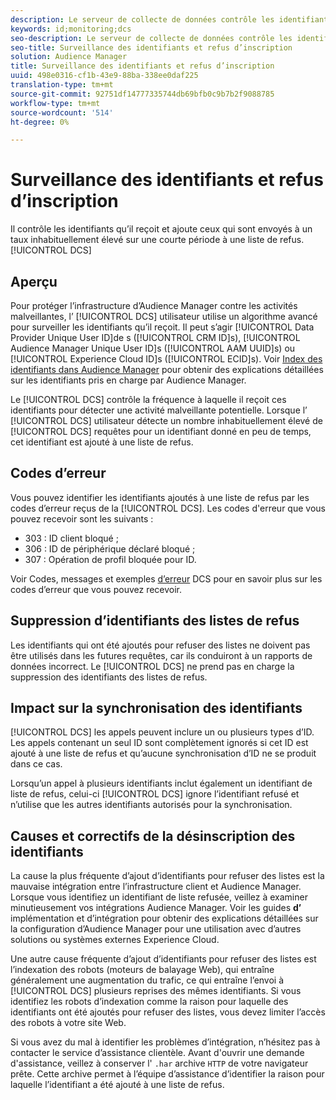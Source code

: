 ```yaml
---
description: Le serveur de collecte de données contrôle les identifiants qu’il reçoit et ajoute ceux qui sont envoyés à un taux inhabituellement élevé sur une courte période à une liste de refus.
keywords: id;monitoring;dcs
seo-description: Le serveur de collecte de données contrôle les identifiants qu’il reçoit et ajoute ceux qui sont envoyés à un taux inhabituellement élevé sur une courte période à une liste de refus.
seo-title: Surveillance des identifiants et refus d’inscription
solution: Audience Manager
title: Surveillance des identifiants et refus d’inscription
uuid: 498e0316-cf1b-43e9-88ba-338ee0daf225
translation-type: tm+mt
source-git-commit: 92751df14777335744db69bfb0c9b7b2f9088785
workflow-type: tm+mt
source-wordcount: '514'
ht-degree: 0%

---
```



# Surveillance des identifiants et refus d’inscription

Il contrôle les identifiants qu’il reçoit et ajoute ceux qui sont envoyés à un taux inhabituellement élevé sur une courte période à une liste de refus. [!UICONTROL DCS]

## Aperçu

Pour protéger l’infrastructure d’Audience Manager contre les activités malveillantes, l’ [!UICONTROL DCS] utilisateur utilise un algorithme avancé pour surveiller les identifiants qu’il reçoit. Il peut s’agir [!UICONTROL Data Provider Unique User ID]de s ([!UICONTROL CRM ID]s), [!UICONTROL Audience Manager Unique User ID]s ([!UICONTROL AAM UUID]s) ou [!UICONTROL Experience Cloud ID]s ([!UICONTROL ECID]s). Voir [Index des identifiants dans Audience Manager](../../../reference/ids-in-aam.md) pour obtenir des explications détaillées sur les identifiants pris en charge par Audience Manager.

Le [!UICONTROL DCS] contrôle la fréquence à laquelle il reçoit ces identifiants pour détecter une activité malveillante potentielle. Lorsque l’ [!UICONTROL DCS] utilisateur détecte un nombre inhabituellement élevé de [!UICONTROL DCS] requêtes pour un identifiant donné en peu de temps, cet identifiant est ajouté à une liste de refus.

## Codes d’erreur

Vous pouvez identifier les identifiants ajoutés à une liste de refus par les codes d’erreur reçus de la [!UICONTROL DCS]. Les codes d&#39;erreur que vous pouvez recevoir sont les suivants :

* 303 : ID client bloqué ;
* 306 : ID de périphérique déclaré bloqué ;
* 307 : Opération de profil bloquée pour ID.

Voir Codes, messages et exemples [d’erreur](dcs-error-codes.md) DCS pour en savoir plus sur les codes d’erreur que vous pouvez recevoir.

## Suppression d’identifiants des listes de refus

Les identifiants qui ont été ajoutés pour refuser des listes ne doivent pas être utilisés dans les futures requêtes, car ils conduiront à un rapports de données incorrect. Le [!UICONTROL DCS] ne prend pas en charge la suppression des identifiants des listes de refus.

## Impact sur la synchronisation des identifiants

[!UICONTROL DCS] les appels peuvent inclure un ou plusieurs types d’ID. Les appels contenant un seul ID sont complètement ignorés si cet ID est ajouté à une liste de refus et qu’aucune synchronisation d’ID ne se produit dans ce cas.

Lorsqu’un appel à plusieurs identifiants inclut également un identifiant de liste de refus, celui-ci [!UICONTROL DCS] ignore l’identifiant refusé et n’utilise que les autres identifiants autorisés pour la synchronisation.

## Causes et correctifs de la désinscription des identifiants

La cause la plus fréquente d’ajout d’identifiants pour refuser des listes est la mauvaise intégration entre l’infrastructure client et Audience Manager. Lorsque vous identifiez un identifiant de liste refusée, veillez à examiner minutieusement vos intégrations Audience Manager. Voir les guides **d’** implémentation et d’intégration pour obtenir des explications détaillées sur la configuration d’Audience Manager pour une utilisation avec d’autres solutions ou systèmes externes Experience Cloud.

Une autre cause fréquente d’ajout d’identifiants pour refuser des listes est l’indexation des robots (moteurs de balayage Web), qui entraîne généralement une augmentation du trafic, ce qui entraîne l’envoi à [!UICONTROL DCS] plusieurs reprises des mêmes identifiants. Si vous identifiez les robots d’indexation comme la raison pour laquelle des identifiants ont été ajoutés pour refuser des listes, vous devez limiter l’accès des robots à votre site Web.

Si vous avez du mal à identifier les problèmes d’intégration, n’hésitez pas à contacter le service d’assistance clientèle. Avant d&#39;ouvrir une demande d&#39;assistance, veillez à conserver l&#39; `.har` archive `HTTP` de votre navigateur prête. Cette archive permet à l’équipe d’assistance d’identifier la raison pour laquelle l’identifiant a été ajouté à une liste de refus.